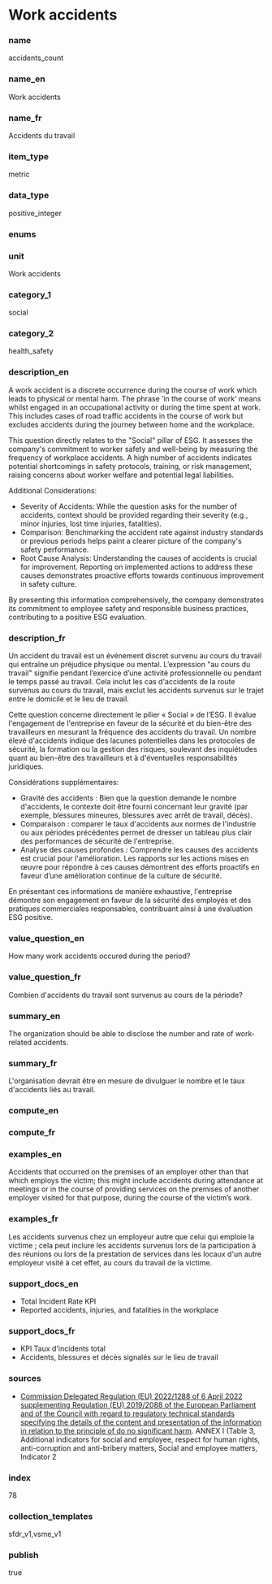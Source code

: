 # Work accidents

### name

accidents_count

### name_en

Work accidents

### name_fr

Accidents du travail

### item_type

metric

### data_type

positive_integer

### enums



### unit

Work accidents

### category_1

social

### category_2

health_safety

### description_en

A work accident is a discrete occurrence during the course of work which leads to physical or
mental harm. The phrase ’in the course of work’ means whilst engaged in an occupational activity
or during the time spent at work. This includes cases of road traffic accidents in the course of
work but excludes accidents during the journey between home and the workplace.

This question directly relates to the "Social" pillar of ESG. It assesses the company's commitment
to worker safety and well-being by measuring the frequency of workplace accidents. A high number of
accidents indicates potential shortcomings in safety protocols, training, or risk management,
raising concerns about worker welfare and potential legal liabilities.

Additional Considerations:
- Severity of Accidents: While the question asks for the number of accidents, context should be
provided regarding their severity (e.g., minor injuries, lost time injuries, fatalities).
- Comparison: Benchmarking the accident rate against industry standards or previous periods helps
paint a clearer picture of the company's safety performance.
- Root Cause Analysis: Understanding the causes of accidents is crucial for improvement. Reporting
on implemented actions to address these causes demonstrates proactive efforts towards continuous
improvement in safety culture.

By presenting this information comprehensively, the company demonstrates its commitment to employee
safety and responsible business practices, contributing to a positive ESG evaluation.


### description_fr

Un accident du travail est un événement discret survenu au cours du travail qui entraîne un
préjudice physique ou mental. L’expression "au cours du travail" signifie pendant l’exercice
d’une activité professionnelle ou pendant le temps passé au travail. Cela inclut les cas d'accidents
de la route survenus au cours du travail, mais exclut les accidents survenus sur le trajet entre le
domicile et le lieu de travail.

Cette question concerne directement le pilier « Social » de l’ESG. Il évalue l'engagement de
l'entreprise en faveur de la sécurité et du bien-être des travailleurs en mesurant la fréquence
des accidents du travail. Un nombre élevé d'accidents indique des lacunes potentielles dans les
protocoles de sécurité, la formation ou la gestion des risques, soulevant des inquiétudes quant
au bien-être des travailleurs et à d'éventuelles responsabilités juridiques.

Considérations supplémentaires:
- Gravité des accidents : Bien que la question demande le nombre d'accidents, le contexte doit être
fourni concernant leur gravité (par exemple, blessures mineures, blessures avec arrêt de travail, décès).
- Comparaison : comparer le taux d'accidents aux normes de l'industrie ou aux périodes précédentes
permet de dresser un tableau plus clair des performances de sécurité de l'entreprise.
- Analyse des causes profondes : Comprendre les causes des accidents est crucial pour
l'amélioration. Les rapports sur les actions mises en œuvre pour répondre à ces causes démontrent
des efforts proactifs en faveur d’une amélioration continue de la culture de sécurité.

En présentant ces informations de manière exhaustive, l'entreprise démontre son engagement en
faveur de la sécurité des employés et des pratiques commerciales responsables, contribuant ainsi
à une évaluation ESG positive.

### value_question_en

How many work accidents occured during the period?

### value_question_fr

Combien d'accidents du travail sont survenus au cours de la période?

### summary_en

The organization should be able to disclose the number and rate of work-related accidents. 

### summary_fr

L'organisation devrait être en mesure de divulguer le nombre et le taux d'accidents liés au travail.

### compute_en



### compute_fr



### examples_en

Accidents that occurred on the premises of an employer other than that which employs the victim;
this might include accidents during attendance at meetings or in the course of providing services
on the premises of another employer visited for that purpose, during the course of the victim’s
work.

### examples_fr

Les accidents survenus chez un employeur autre que celui qui emploie la victime ; cela peut
inclure les accidents survenus lors de la participation à des réunions ou lors de la prestation
de services dans les locaux d'un autre employeur visité à cet effet, au cours du travail de la
victime.

### support_docs_en

- Total Incident Rate KPI
- Reported accidents, injuries, and fatalities in the workplace


### support_docs_fr

- KPI Taux d'incidents total
- Accidents, blessures et décès signalés sur le lieu de travail

### sources

- [Commission Delegated Regulation (EU) 2022/1288 of 6 April 2022 supplementing Regulation (EU) 2019/2088 of the European Parliament and of the Council with regard to regulatory technical standards specifying the details of the content and presentation of the information in relation to the principle of do no significant harm](https://eur-lex.europa.eu/eli/reg_del/2022/1288/oj).
ANNEX I (Table 3, Additional indicators for social and employee, respect for human rights, anti-corruption and anti-bribery matters, Social and employee matters, Indicator 2
            
### index

78

### collection_templates

sfdr_v1,vsme_v1

### publish

true
